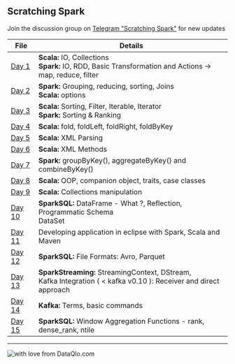## Scratching Spark

Join the discussion group on [Telegram "Scratching Spark"](https://t.me/joinchat/HJenjxF74FTWE8M4E3qzWQ) for new updates

File|Details
---|---
[Day 1](https://github.com/AbhishekSolanki/Spark/blob/master/spark/training/day1.scala)|**Scala:** IO, Collections <br> **Spark:** IO, RDD, Basic Transformation and Actions  -> map, reduce, filter
[Day 2](https://github.com/AbhishekSolanki/Spark/blob/master/spark/training/day2.scala)|**Spark:** Grouping, reducing, sorting, Joins <br> **Scala:** options
[Day 3](https://github.com/AbhishekSolanki/Spark/blob/master/spark/training/day3.scala)|**Scala:** Sorting, Filter, Iterable, Iterator <br> **Spark:** Sorting & Ranking
[Day 4](https://github.com/AbhishekSolanki/Spark/blob/master/spark/training/day4.scala)|**Scala:** fold, foldLeft, foldRight, foldByKey
[Day 5](https://github.com/AbhishekSolanki/Spark/blob/master/spark/training/day5.scala)|**Scala:** XML Parsing
[Day 6](https://github.com/AbhishekSolanki/Spark/blob/master/spark/training/day6.scala)|**Scala:** XML Methods
[Day 7](https://github.com/AbhishekSolanki/Spark/blob/master/spark/training/day7.scala)|**Spark:** groupByKey(), aggregateByKey() and combineByKey()
[Day 8](https://github.com/AbhishekSolanki/Spark/blob/master/spark/training/day8.scala)|**Scala:** OOP, companion object, traits, case classes
[Day 9](https://github.com/AbhishekSolanki/Spark/blob/master/spark/training/day9.scala)|**Scala:** Collections manipulation
[Day 10](https://github.com/AbhishekSolanki/Spark/blob/master/spark/training/day10.scala)|**SparkSQL:** DataFrame - What ?, Reflection, Programmatic Schema <br> DataSet
[Day 11](https://github.com/AbhishekSolanki/Spark/blob/master/spark/training/day11.scala)|Developing application in eclipse with Spark, Scala and Maven
[Day 12](https://github.com/AbhishekSolanki/Spark/blob/master/spark/training/day12.scala)|**SparkSQL:** File Formats: Avro, Parquet
[Day 13](https://github.com/AbhishekSolanki/Spark/blob/master/spark/training/day13.scala)|**SparkStreaming:** StreamingContext, DStream,<br> Kafka Integration ( < kafka v0.10 ): Receiver and direct approach
[Day 14](https://github.com/AbhishekSolanki/Spark/blob/master/spark/training/day14.scala)|**Kafka:** Terms, basic commands 
[Day 15](https://github.com/AbhishekSolanki/Spark/blob/master/spark/training/day15.scala)|**SparkSQL:** Window Aggregation Functions - rank, dense_rank, ntile 
---
![with love from DataQlo.com](http://dataqlo.com/wp-content/uploads/2018/01/cropped-DataQlo-32x32.png "with love from DataQlo.com")
